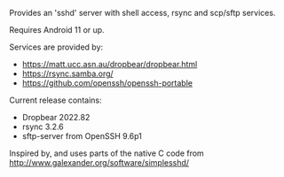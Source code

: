 Provides an \'sshd\' server with shell access, rsync and scp/sftp services.

Requires Android 11 or up.

Services are provided by:
- https://matt.ucc.asn.au/dropbear/dropbear.html
- https://rsync.samba.org/
- https://github.com/openssh/openssh-portable

Current release contains:
- Dropbear 2022.82
- rsync 3.2.6
- sftp-server from OpenSSH 9.6p1

Inspired by, and uses parts of the native C code from
http://www.galexander.org/software/simplesshd/